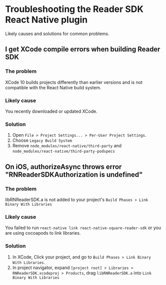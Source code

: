# Troubleshooting the Reader SDK React Native plugin

Likely causes and solutions for common problems.

## I get XCode compile errors when building Reader SDK

### The problem

XCode 10 builds projects differently than earlier versions and is not compatible
with the React Native build system.

### Likely cause

You recently downloaded or updated XCode.

### Solution

1. Open `File > Project Settings... > Per-User Project Settings`.
2. Choose `Legacy Build System`
3. Remove `node_modules/react-native/third-party` and
   `node_modules/react-native/third-party-podspecs`

## On iOS, authorizeAsync throws error "RNReaderSDKAuthorization is undefined"

### The problem

libRNReaderSDK.a is not added to your project's `Build Phases > Link Binary With Libraries`

### Likely cause

You failed to run `react-native link react-native-square-reader-sdk` or you are using cocoapods to link libraries.

### Solution

1. In XCode, Click your project, and go to `Build Phases > Link Binary With Libraries`.
2. In project navigator, expand `[project root] > Libraries > RNReaderSDK.xcodeproj > Products`, drag `libRNReaderSDK.a` into `Link Binary With Libraries`

